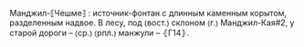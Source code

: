 ---
---

Манджил-⟦Чешме⟧
: источник-фонтан с длинным каменным корытом, разделенным надвое. В лесу, под ⦅вост.⦆ склоном ⦅г.⦆ Манджил-Кая#2, у старой дороги – ⦅ср.⦆ ⦅рпл.⦆ манжули – ⦃Г14⦄.
